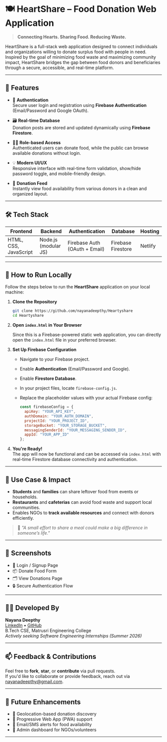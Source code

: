 
# 🍽️ HeartShare – Food Donation Web Application

> **Connecting Hearts. Sharing Food. Reducing Waste.**

HeartShare is a full-stack web application designed to connect individuals and organizations willing to donate surplus food with people in need. Inspired by the goal of minimizing food waste and maximizing community impact, HeartShare bridges the gap between food donors and beneficiaries through a secure, accessible, and real-time platform.

---

## 🌟 Features

- 🔐 **Authentication**  
  Secure user login and registration using **Firebase Authentication** (Email/Password and Google OAuth).

- 🗃️ **Real-time Database**  
  Donation posts are stored and updated dynamically using **Firebase Firestore**.

- 🧑‍🍳 **Role-based Access**  
  Authenticated users can donate food, while the public can browse available donations without login.

- 💡 **Modern UI/UX**  
  Responsive interface with real-time form validation, show/hide password toggle, and mobile-friendly design.

- 🔎 **Donation Feed**  
  Instantly view food availability from various donors in a clean and organized layout.

---

## 🛠️ Tech Stack

| Frontend         | Backend           | Authentication    | Database         | Hosting        |
|------------------|-------------------|--------------------|------------------|----------------|
| HTML, CSS, JavaScript | Node.js (modular JS) | Firebase Auth (OAuth + Email) | Firebase Firestore | Netlify |

---

## 🚀 How to Run Locally

Follow the steps below to run the **HeartShare** application on your local machine:

1. **Clone the Repository**

   ```bash
   git clone https://github.com/nayanadeepthy/Heartyshare
   cd Heartyshare
   ```

2. **Open `index.html` in Your Browser**

   Since this is a Firebase-powered static web application, you can directly open the `index.html` file in your preferred browser.

3. **Set Up Firebase Configuration**

   - Navigate to your Firebase project.
   - Enable **Authentication** (Email/Password and Google).
   - Enable **Firestore Database**.
   - In your project files, locate `firebase-config.js`.
   - Replace the placeholder values with your actual Firebase config:

     ```javascript
     const firebaseConfig = {
       apiKey: "YOUR_API_KEY",
       authDomain: "YOUR_AUTH_DOMAIN",
       projectId: "YOUR_PROJECT_ID",
       storageBucket: "YOUR_STORAGE_BUCKET",
       messagingSenderId: "YOUR_MESSAGING_SENDER_ID",
       appId: "YOUR_APP_ID"
     };
     ```

4. **You're Ready!**  
   The app will now be functional and can be accessed via `index.html` with real-time Firestore database connectivity and authentication.

---

## 🎯 Use Case & Impact

- **Students** and **families** can share leftover food from events or households.
- **Restaurants** and **cafeterias** can avoid food waste and support local communities.
- Enables NGOs to **track available resources** and connect with donors efficiently.

> 💬 _"A small effort to share a meal could make a big difference in someone’s life."_  

---

## 📸 Screenshots

<!-- Add real screenshots later -->
- 👤 Login / Signup Page  
- 📦 Donate Food Form  
- 🗂️ View Donations Page  
- 🔒 Secure Authentication Flow

---

## 🧑‍💻 Developed By

**Nayana Deepthy**  
[LinkedIn](https://www.linkedin.com/in/nayana-deepthy/) • [GitHub](https://github.com/nayanadeepthy/)  
B.Tech CSE, Matrusri Engineering College  
_Actively seeking Software Engineering Internships (Summer 2026)_

---

## 📫 Feedback & Contributions

Feel free to **fork**, **star**, or **contribute** via pull requests.  
If you'd like to collaborate or provide feedback, reach out via [nayanadeepthy@gmail.com](mailto:nayanadeepthy@gmail.com).

---

## 🏁 Future Enhancements

- 📍 Geolocation-based donation discovery  
- 📱 Progressive Web App (PWA) support  
- 🔔 Email/SMS alerts for food availability  
- 🧾 Admin dashboard for NGOs/volunteers

---
